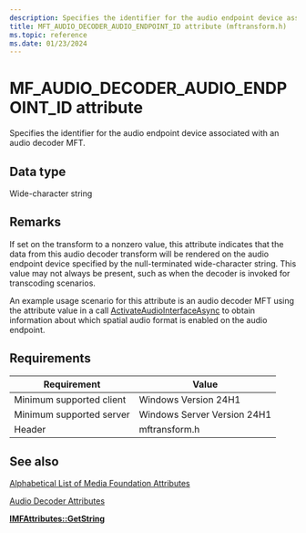 ```yaml
---
description: Specifies the identifier for the audio endpoint device associated with an audio decoder MFT.
title: MFT_AUDIO_DECODER_AUDIO_ENDPOINT_ID attribute (mftransform.h)
ms.topic: reference
ms.date: 01/23/2024
---
```


# MF\_AUDIO\_DECODER\_AUDIO\_ENDPOINT\_ID attribute

Specifies the identifier for the audio endpoint device associated with an audio decoder MFT.

## Data type

Wide-character string

## Remarks

If set on the transform to a nonzero value, this attribute indicates that the data from this audio decoder transform will be rendered on the audio endpoint device specified by the null-terminated wide-character string. This value may not always be present, such as when the decoder is invoked for transcoding scenarios.

An example usage scenario for this attribute is an audio decoder MFT using the attribute value in a call [ActivateAudioInterfaceAsync](/windows/win32/api/mmdeviceapi/nf-mmdeviceapi-activateaudiointerfaceasync) to obtain information about which spatial audio format is enabled on the audio endpoint.

## Requirements



| Requirement | Value |
|-------------------------------------|---------------------|
| Minimum supported client | Windows Version 24H1 |
| Minimum supported server | Windows Server Version 24H1 |
| Header | mftransform.h |



## See also

<dl> <dt>

[Alphabetical List of Media Foundation Attributes](alphabetical-list-of-media-foundation-attributes.md)
</dt> <dt>

[Audio Decoder Attributes](audio-decoder-attributes.md)
</dt> <dt>

[**IMFAttributes::GetString**](/windows/desktop/api/mfobjects/nf-mfobjects-imfattributes-getstring)
</dt>  </dl>

 

 
